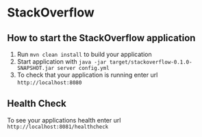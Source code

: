 # StackOverflow

How to start the StackOverflow application
---

1. Run `mvn clean install` to build your application
1. Start application with `java -jar target/stackoverflow-0.1.0-SNAPSHOT.jar server config.yml`
1. To check that your application is running enter url `http://localhost:8080`

Health Check
---

To see your applications health enter url `http://localhost:8081/healthcheck`
